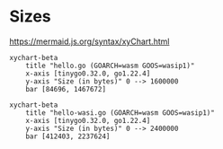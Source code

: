 # Sizes

https://mermaid.js.org/syntax/xyChart.html


```mermaid
xychart-beta
    title "hello.go (GOARCH=wasm GOOS=wasip1)"
    x-axis [tinygo0.32.0, go1.22.4]
    y-axis "Size (in bytes)" 0 --> 1600000
    bar [84696, 1467672]
```

```mermaid
xychart-beta
    title "hello-wasi.go (GOARCH=wasm GOOS=wasip1)"
    x-axis [tinygo0.32.0, go1.22.4]
    y-axis "Size (in bytes)" 0 --> 2400000
    bar [412403, 2237624]
```
